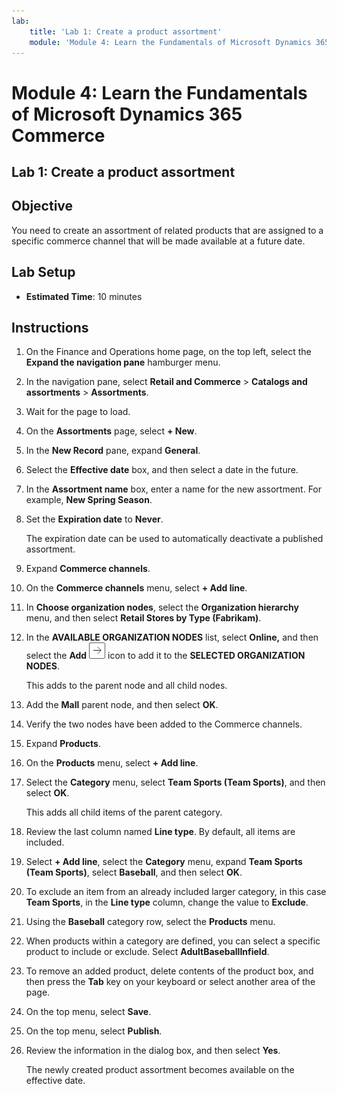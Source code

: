```yaml
---
lab:
    title: 'Lab 1: Create a product assortment'
    module: 'Module 4: Learn the Fundamentals of Microsoft Dynamics 365 Commerce'
---
```


# Module 4: Learn the Fundamentals of Microsoft Dynamics 365 Commerce

## Lab 1: Create a product assortment

## Objective

You need to create an assortment of related products that are assigned to a specific commerce channel that will be made available at a future date. 

## Lab Setup

   - **Estimated Time**: 10 minutes

## Instructions

1.  On the Finance and Operations home page, on the top left, select the **Expand the navigation pane** hamburger menu.

2.  In the navigation pane, select **Retail and Commerce** > **Catalogs and assortments** > **Assortments**.

3.  Wait for the page to load.

4.  On the **Assortments** page, select **+ New**.

5.  In the **New Record** pane, expand **General**.

6.  Select the **Effective date** box, and then select a date in the future.

7.  In the **Assortment name** box, enter a name for the new assortment. For example, **New Spring Season**.

8.  Set the **Expiration date** to **Never**.

    The expiration date can be used to automatically deactivate a published assortment.

9.  Expand **Commerce channels**.

10. On the **Commerce channels** menu, select **+ Add line**.

11. In **Choose organization nodes**, select the **Organization hierarchy** menu, and then select **Retail Stores by Type (Fabrikam)**.

12. In the **AVAILABLE ORGANIZATION NODES** list, select **Online,** and then select the **Add** ![Picture 15](../media/04-learn-the-fundamentals-of-dynamics-365-commerce-17.png) icon to add it to the **SELECTED ORGANIZATION NODES**.

    This adds to the parent node and all child nodes.

13. Add the **Mall** parent node, and then select **OK**.

14. Verify the two nodes have been added to the Commerce channels.

15. Expand **Products**.

16. On the **Products** menu, select **+ Add line**.

17. Select the **Category** menu, select **Team Sports (Team Sports)**, and then select **OK**.

    This adds all child items of the parent category.

18. Review the last column named **Line type**. By default, all items are included.

19. Select **+ Add line**, select the **Category** menu, expand **Team Sports (Team Sports)**, select **Baseball**, and then select **OK**.

20. To exclude an item from an already included larger category, in this case **Team Sports**, in the **Line type** column, change the value to **Exclude**.

21. Using the **Baseball** category row, select the **Products** menu.

22. When products within a category are defined, you can select a specific product to include or exclude. Select **AdultBaseballInfield**.

23. To remove an added product, delete contents of the product box, and then press the **Tab** key on your keyboard or select another area of the page.

24. On the top menu, select **Save**.

25. On the top menu, select **Publish**.

26. Review the information in the dialog box, and then select **Yes**.

    The newly created product assortment becomes available on the effective date.

